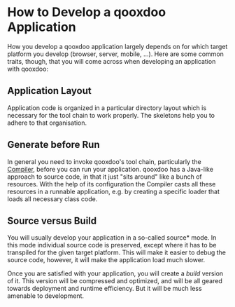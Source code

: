 # How to Develop a qooxdoo Application

How you develop a qooxdoo application largely depends on for
which target platform you develop (browser, server, mobile,
...). Here are some common traits, though, that you will
come across when developing an application with qooxdoo:

## Application Layout

Application code is organized in a particular directory layout
which is necessary for the tool chain to work properly.
The skeletons help you to adhere to that organisation.

## Generate before Run

In general you need to invoke qooxdoo's tool chain, particularly the
[Compiler](compiler/), before you can run your application. qooxdoo
has a Java-like approach to source code, in that it just "sits around"
like a bunch of resources. With the help of its configuration the
Compiler casts all these resources in a runnable application, e.g.
by creating a specific loader that loads all necessary class code.

## Source versus Build

You will usually develop your application in a so-called source* mode. In
this mode individual source code is preserved, except where it has to be
transpiled for the given target platform. This will make it easier to debug
the source code, however, it will make the application load much slower.

Once you are satisfied with your application, you will create
a *build* version of it. This version will be compressed and
optimized, and will be all geared towards deployment and runtime
efficiency. But it will be much less amenable to development.
